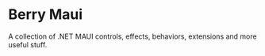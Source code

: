 # Berry Maui

A collection of .NET MAUI controls, effects, behaviors, extensions and more useful stuff.